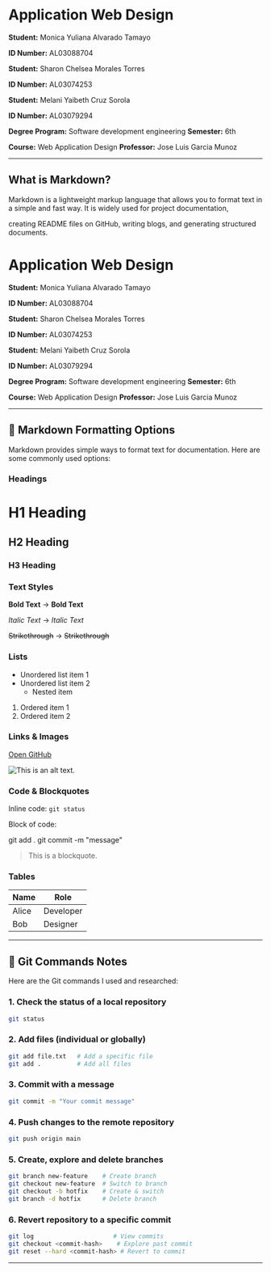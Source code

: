 ﻿# Application Web Design

**Student:** Monica Yuliana Alvarado Tamayo

**ID Number:** AL03088704

**Student:** Sharon Chelsea Morales Torres

**ID Number:** AL03074253

**Student:** Melani Yaibeth Cruz Sorola

**ID Number:** AL03079294



**Degree Program:** Software development engineering
**Semester:** 6th  

**Course:** Web Application Design
**Professor:** Jose Luis Garcia Munoz  

---

## What is Markdown?
Markdown is a lightweight markup language that allows you to format text 
in a simple and fast way. It is widely used for project documentation, 

creating README files on GitHub, writing blogs, and generating structured documents.

# Application Web Design

**Student:** Monica Yuliana Alvarado Tamayo

**ID Number:** AL03088704

**Student:** Sharon Chelsea Morales Torres

**ID Number:** AL03074253

**Student:** Melani Yaibeth Cruz Sorola

**ID Number:** AL03079294



**Degree Program:** Software development engineering
**Semester:** 6th  

**Course:** Web Application Design
**Professor:** Jose Luis Garcia Munoz  

---
## 📌 Markdown Formatting Options

Markdown provides simple ways to format text for documentation. Here are some commonly used options:

### Headings

# H1 Heading
## H2 Heading
### H3 Heading


### Text Styles

**Bold Text** → **Bold Text**

*Italic Text* → *Italic Text*

~~Strikethrough~~ → ~~Strikethrough~~


### Lists
- Unordered list item 1
- Unordered list item 2
  - Nested item

1. Ordered item 1
2. Ordered item 2

### Links & Images

[Open GitHub](https://github.com)

![This is an alt text.](/image/sample.webp "This is a sample image.")


### Code & Blockquotes

Inline code: `git status`

Block of code:

git add .
git commit -m "message"


> This is a blockquote.


### Tables

| Name   | Role       |
|--------|------------|
| Alice  | Developer  |
| Bob    | Designer   |


---

## 📌 Git Commands Notes

Here are the Git commands I used and researched:

### 1. Check the status of a local repository
```bash
git status
```

### 2. Add files (individual or globally)
```bash
git add file.txt   # Add a specific file
git add .          # Add all files
```

### 3. Commit with a message
```bash
git commit -m "Your commit message"
```

### 4. Push changes to the remote repository
```bash
git push origin main
```

### 5. Create, explore and delete branches
```bash
git branch new-feature    # Create branch
git checkout new-feature  # Switch to branch
git checkout -b hotfix    # Create & switch
git branch -d hotfix      # Delete branch
```

### 6. Revert repository to a specific commit
```bash
git log                      # View commits
git checkout <commit-hash>    # Explore past commit
git reset --hard <commit-hash> # Revert to commit
```

---


